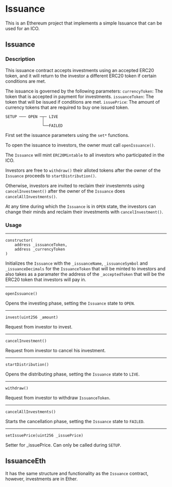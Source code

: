 # Issuance

This is an Ethereum project that implements a simple Issuance that can be used for an ICO.

## Issuance

### Description

This issuance contract accepts investments using an accepted ERC20 token, and it will return to the investor a different ERC20 token if certain conditions are met.

The issuance is governed by the following parameters:
`currencyToken`: The token that is accepted in payment for investments.
`issuanceToken`: The token that will be issued if conditions are met.
`issuePrice`:  The amount of currency tokens that are required to buy one issued token.

```
SETUP ─── OPEN ─┬─ LIVE
                │
                └──FAILED
```

First set the issuance parameters using the `set*` functions.

To open the issuance to investors, the owner must call `openIssuance()`.

The `Issuance` will mint `ERC20Mintable` to all investors who participated in the ICO.

Investors are free to `withdraw()` their alloted tokens after the owner of the `Issuance` proceeds to `startDistribution()`.

Otherwise, investors are invited to reclaim their investemnts using `cancelInvestment()` after the owner of the `Issuance` does `cancelAllInvestments()`.

At any time during which the `Issuance` is in `OPEN` state, the investors can change their minds and reclaim their investments with `cancelInvestment()`.

### Usage
---
```
constructor(
    address _issuanceToken,
    address _currencyToken
)
```
Initializes the `Issuance` with the `_issuanceName`, `_issuanceSymbol` and `_issuanceDecimals` for the `IssuanceToken` that will be minted to investors and also takes as a paramater the address of the `_acceptedToken` that will be the ERC20 token that investors will pay in.

---
```
openIssuance()
```
Opens the investing phase, setting the `Issuance` state to `OPEN`.

---

```
invest(uint256 _amount)
```
Request from investor to invest.

---

```
cancelInvestment()
```
Request from investor to cancel his investment.

---

```
startDistribution()
```
Opens the distributing phase, setting the `Issuance` state to `LIVE`.

---

```
withdraw()
```
Request from investor to withdraw `IssuanceToken`.

---

```
cancelAllInvestments()
```
Starts the cancellation phase, setting the `Issuance` state to `FAILED`.

---

```
setIssuePrice(uint256 _issuePrice)
```
Setter for _issuePrice. Can only be called during `SETUP`.

## IssuanceEth

It has the same structure and functionality as the `Issuance` contract, however, investments are in Ether.
